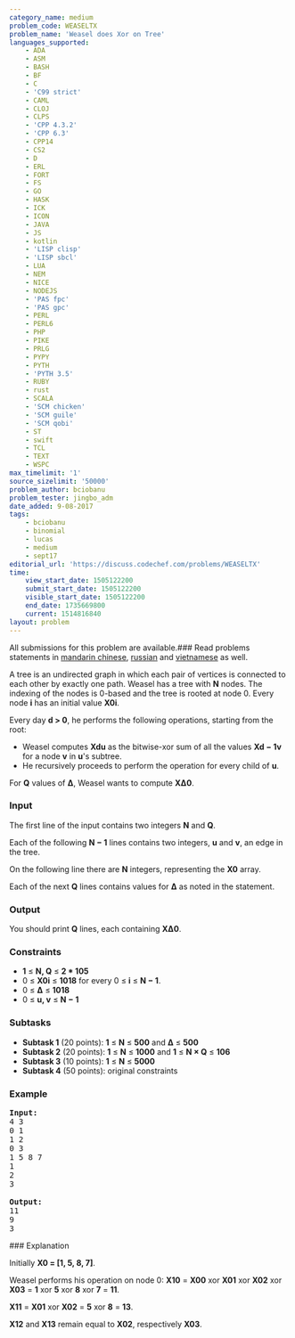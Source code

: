 ```yaml
---
category_name: medium
problem_code: WEASELTX
problem_name: 'Weasel does Xor on Tree'
languages_supported:
    - ADA
    - ASM
    - BASH
    - BF
    - C
    - 'C99 strict'
    - CAML
    - CLOJ
    - CLPS
    - 'CPP 4.3.2'
    - 'CPP 6.3'
    - CPP14
    - CS2
    - D
    - ERL
    - FORT
    - FS
    - GO
    - HASK
    - ICK
    - ICON
    - JAVA
    - JS
    - kotlin
    - 'LISP clisp'
    - 'LISP sbcl'
    - LUA
    - NEM
    - NICE
    - NODEJS
    - 'PAS fpc'
    - 'PAS gpc'
    - PERL
    - PERL6
    - PHP
    - PIKE
    - PRLG
    - PYPY
    - PYTH
    - 'PYTH 3.5'
    - RUBY
    - rust
    - SCALA
    - 'SCM chicken'
    - 'SCM guile'
    - 'SCM qobi'
    - ST
    - swift
    - TCL
    - TEXT
    - WSPC
max_timelimit: '1'
source_sizelimit: '50000'
problem_author: bciobanu
problem_tester: jingbo_adm
date_added: 9-08-2017
tags:
    - bciobanu
    - binomial
    - lucas
    - medium
    - sept17
editorial_url: 'https://discuss.codechef.com/problems/WEASELTX'
time:
    view_start_date: 1505122200
    submit_start_date: 1505122200
    visible_start_date: 1505122200
    end_date: 1735669800
    current: 1514816840
layout: problem
---
```

All submissions for this problem are available.### Read problems statements in [mandarin chinese](http://www.codechef.com/download/translated/SEPT17/mandarin/WEASELTX.pdf), [russian](http://www.codechef.com/download/translated/SEPT17/russian/WEASELTX.pdf) and [vietnamese](http://www.codechef.com/download/translated/SEPT17/vietnamese/WEASELTX.pdf) as well.

A tree is an undirected graph in which each pair of vertices is connected to each other by exactly one path. Weasel has a tree with **N** nodes. The indexing of the nodes is 0-based and the tree is rooted at node 0. Every node **i** has an initial value **X0i**.

Every day **d > 0**, he performs the following operations, starting from the root:

- Weasel computes **Xdu** as the bitwise-xor sum of all the values **Xd − 1v** for a node **v** in **u**'s subtree.
- He recursively proceeds to perform the operation for every child of **u**.

For **Q** values of **Δ**, Weasel wants to compute **XΔ0**.

### Input

The first line of the input contains two integers **N** and **Q**.

Each of the following **N − 1** lines contains two integers, **u** and **v**, an edge in the tree.

On the following line there are **N** integers, representing the **X0** array.

Each of the next **Q** lines contains values for **Δ** as noted in the statement.

### Output

You should print **Q** lines, each containing **XΔ0**.

### Constraints

- **1** ≤ **N, Q** ≤ **2 \* 105**
- 0 ≤ **X0i** ≤ **1018** for every 0 ≤ **i** ≤ **N − 1**.
- 0 ≤ **Δ** ≤ **1018**
- 0 ≤ **u, v** ≤ **N − 1**

### Subtasks

- **Subtask 1** (20 points): **1** ≤ **N** ≤ **500** and **Δ** ≤ **500**
- **Subtask 2** (20 points): **1** ≤ **N** ≤ **1000** and **1** ≤ **N × Q** ≤ **106**
- **Subtask 3** (10 points): **1** ≤ **N** ≤ **5000**
- **Subtask 4** (50 points): original constraints

### Example

<pre><b>Input:</b>
4 3
0 1
1 2
0 3
1 5 8 7
1
2
3

<b>Output:</b>
11
9
3
</pre>### Explanation

Initially **X0 = \[1, 5, 8, 7\]**.

Weasel performs his operation on node 0: **X10** = **X00** xor **X01** xor **X02** xor **X03** = **1** xor **5** xor **8** xor **7** = **11**.

**X11** = **X01** xor **X02** = **5** xor **8** = **13**.

**X12** and **X13** remain equal to **X02**, respectively **X03**.
